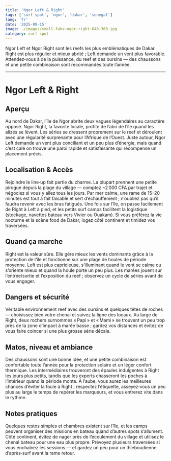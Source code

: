 ```yaml
---
title: 'Ngor Left & Right'
tags: ['surf spot', 'ngor', 'dakar', 'senegal']
lang: 'fr'
date: '2025-09-15'
image: ./images/small-fake-ngor-right-640-360.jpg
category: surf spot
---
```


Ngor Left et Ngor Right sont les reefs les plus emblématiques de Dakar. Right est plus régulier et mieux abrité ; Left demande un vent plus favorable. Attendez‑vous à de la puissance, du reef et des oursins — des chaussons et une petite combinaison sont recommandés toute l’année.

---

# Ngor Left & Right

## Aperçu

Au nord de Dakar, l’île de Ngor abrite deux vagues légendaires au caractère opposé. Ngor Right, la favorite locale, profite de l’abri de l’île quand les alizés se lèvent. Les séries se dressent proprement sur le reef et déroulent avec une régularité surprenante pour l’Afrique de l’Ouest. Juste autour, Ngor Left demande un vent plus conciliant et un peu plus d’énergie, mais quand c’est calé on trouve une paroi rapide et satisfaisante qui récompense un placement précis.

## Localisation & Accès

Rejoindre le line‑up fait partie du charme. La plupart prennent une petite pirogue depuis la plage du village — comptez ~2 000 CFA par trajet et négociez si vous y allez tous les jours. Par mer calme, une rame de 15–20 minutes est tout à fait faisable et sert d’échauffement ; n’oubliez pas qu’il faudra revenir avec les bras fatigués. Une fois sur l’île, on passe facilement de Right à Left à pied, et les petits surf camps facilitent la logistique (stockage, navettes bateau vers Vivier ou Ouakam). Si vous préférez la vie nocturne et la scène food de Dakar, logez côté continent et timidez vos traversées.

## Quand ça marche

Right est la valeur sûre. Elle gère mieux les vents dominants grâce à la protection de l’île et fonctionne sur une plage de houles de période moyenne. Left est plus capricieuse, s’illuminant quand le vent se calme ou s’oriente mieux et quand la houle porte un peu plus. Les marées jouent sur l’entrée/sortie et l’exposition du reef ; observez un cycle de séries avant de vous engager.

## Dangers et sécurité

Véritable environnement reef avec des oursins et quelques têtes de roches — choisissez bien votre chenal et suivez la ligne des locaux. Au large de Right, deux rochers surnommés « Papi » et « Mami » se trouvent un peu trop près de la zone d’impact à marée basse ; gardez vos distances et évitez de vous faire coincer si une plus grosse série décale.

## Matos, niveau et ambiance

Des chaussons sont une bonne idée, et une petite combinaison est confortable toute l’année pour la protection solaire et un léger confort thermique. Les intermédiaires trouveront des épaules indulgentes à Right les jours plus petits, tandis que les experts chasseront les poches à l’intérieur quand la période monte. À l’aube, vous aurez les meilleures chances d’éviter la foule à Right ; respectez l’étiquette, asseyez‑vous un peu plus au large le temps de repérer les marqueurs, et vous entrerez vite dans le rythme.

## Notes pratiques

Quelques restos simples et chambres existent sur l’île, et les camps peuvent organiser des missions en bateau quand d’autres spots s’allument. Côté continent, évitez de nager près de l’écoulement du village et utilisez le chenal bateau pour une eau plus propre. Prévoyez plusieurs traversées si vous enchaînez les sessions — et gardez un peu pour un thieboudienne d’après‑surf avant la rame retour.
